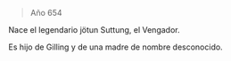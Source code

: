 > Año 654

Nace el legendario jötun Suttung, el Vengador.

Es hijo de Gilling y de una madre de nombre desconocido.
